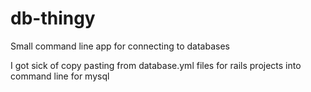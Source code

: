 # db-thingy
Small command line app for connecting to databases

I got sick of copy pasting from database.yml files for rails projects into command line for mysql
